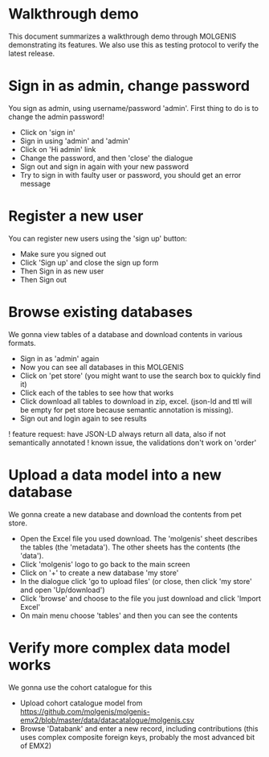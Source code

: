 # Walkthrough demo

This document summarizes a walkthrough demo through MOLGENIS demonstrating its features. We also use this as testing
protocol to verify the latest release.

# Sign in as admin, change password

You sign as admin, using username/password 'admin'. First thing to do is to change the admin password!

* Click on 'sign in'
* Sign in using 'admin' and 'admin'
* Click on 'Hi admin' link
* Change the password, and then 'close' the dialogue
* Sign out and sign in again with your new password
* Try to sign in with faulty user or password, you should get an error message

# Register a new user

You can register new users using the 'sign up' button:

* Make sure you signed out
* Click 'Sign up' and close the sign up form
* Then Sign in as new user
* Then Sign out

# Browse existing databases

We gonna view tables of a database and download contents in various formats.

* Sign in as 'admin' again
* Now you can see all databases in this MOLGENIS
* Click on 'pet store' (you might want to use the search box to quickly find it)
* Click each of the tables to see how that works
* Click download all tables to download in zip, excel. (json-ld and ttl will be empty for pet store because semantic
  annotation is missing).
* Sign out and login again to see results

! feature request: have JSON-LD always return all data, also if not semantically annotated
! known issue, the validations don't work on 'order'

# Upload a data model into a new database

We gonna create a new database and download the contents from pet store.

* Open the Excel file you used download. The 'molgenis' sheet describes the tables (the 'metadata'). The other sheets
  has the contents (the 'data').
* Click 'molgenis' logo to go back to the main screen
* Click on '+' to create a new database 'my store'
* In the dialogue click 'go to upload files' (or close, then click 'my store' and open 'Up/download')
* Click 'browse' and choose to the file you just download and click 'Import Excel'
* On main menu choose 'tables' and then you can see the contents

# Verify more complex data model works

We gonna use the cohort catalogue for this

* Upload cohort catalogue model
  from https://github.com/molgenis/molgenis-emx2/blob/master/data/datacatalogue/molgenis.csv
* Browse 'Databank' and enter a new record, including contributions (this uses complex composite foreign keys, probably
  the most advanced bit of EMX2)


